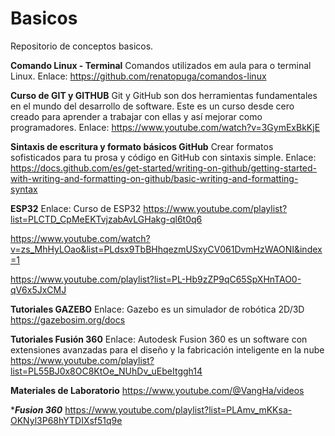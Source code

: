 # Basicos
Repositorio de conceptos basicos.

****Comando Linux - Terminal****
Comandos utilizados em aula para o terminal Linux.
Enlace: 
https://github.com/renatopuga/comandos-linux

****Curso de GIT y GITHUB****
Git y GitHub son dos herramientas fundamentales en el mundo del desarrollo de software. 
Este es un curso desde cero creado para aprender a trabajar con ellas y así mejorar como programadores.
Enlace: 
https://www.youtube.com/watch?v=3GymExBkKjE

****Sintaxis de escritura y formato básicos GitHub****
Crear formatos sofisticados para tu prosa y código en GitHub con sintaxis simple.
Enlace: 
https://docs.github.com/es/get-started/writing-on-github/getting-started-with-writing-and-formatting-on-github/basic-writing-and-formatting-syntax

****ESP32****
Enlace: Curso de ESP32
https://www.youtube.com/playlist?list=PLCTD_CpMeEKTvjzabAvLGHakg-ql6t0q6

https://www.youtube.com/watch?v=zs_MhHyLOao&list=PLdsx9TbBHhqezmUSxyCV061DvmHzWAONI&index=1

https://www.youtube.com/playlist?list=PL-Hb9zZP9qC65SpXHnTAO0-qV6x5JxCMJ

****Tutoriales GAZEBO****
Enlace: Gazebo es un simulador de robótica 2D/3D 
https://gazebosim.org/docs

****Tutoriales Fusión 360****
Enlace: Autodesk Fusion 360 es un software con extensiones avanzadas para el diseño y la fabricación inteligente en la nube
https://www.youtube.com/playlist?list=PL55BJ0x8OC8KtOe_NUhDv_uEbeItggh14

****Materiales de Laboratorio****
https://www.youtube.com/@VangHa/videos

****Fusion 360***
https://www.youtube.com/playlist?list=PLAmv_mKKsa-OKNyl3P68hYTDIXsf51q9e

